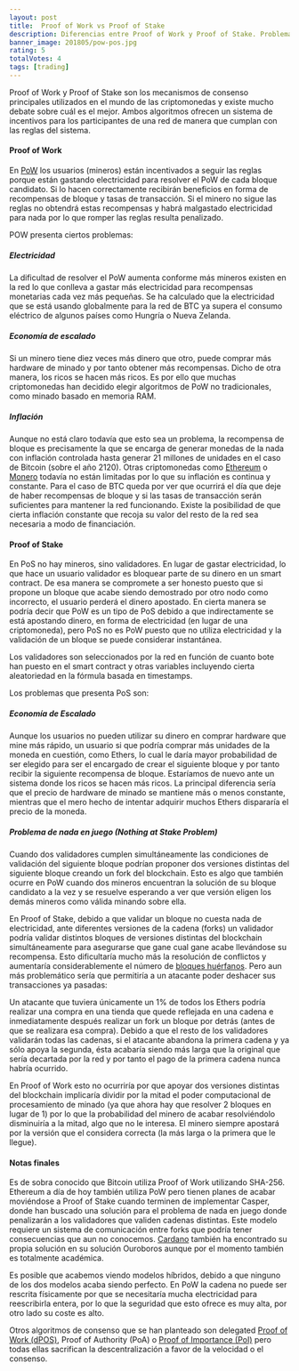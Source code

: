 ```yaml
---
layout: post
title:  Proof of Work vs Proof of Stake
description: Diferencias entre Proof of Work y Proof of Stake. Problemas e inconvenientes de cada uno.
banner_image: 201805/pow-pos.jpg
rating: 5
totalVotes: 4
tags: [trading]
---
```


Proof of Work y Proof of Stake son los mecanismos de consenso principales utilizados en el mundo de las criptomonedas y existe mucho debate sobre cuál es el mejor. Ambos algoritmos ofrecen un sistema de incentivos para los participantes de una red de manera que cumplan con las reglas del sistema.

<!--more-->

#### Proof of Work

En [PoW](/que-es-proof-of-work/) los usuarios (mineros) están incentivados a seguir las reglas porque están gastando electricidad para resolver el PoW de cada bloque candidato. Si lo hacen correctamente recibirán beneficios en forma de recompensas de bloque y tasas de transacción. Si el minero no sigue las reglas no obtendrá estas recompensas y habrá malgastado electricidad para nada por lo que romper las reglas resulta penalizado.

POW presenta ciertos problemas:

##### Electricidad
La dificultad de resolver el PoW aumenta conforme más mineros existen en la red lo que conlleva a gastar más electricidad para recompensas monetarias cada vez más pequeñas. Se ha calculado que la electricidad que se está usando globalmente para la red de BTC ya supera el consumo eléctrico de algunos países como Hungría o Nueva Zelanda.


##### Economía de escalado
Si un minero tiene diez veces más dinero que otro, puede comprar más hardware de minado y por tanto obtener más recompensas. Dicho de otra manera, los ricos se hacen más ricos. Es por ello que muchas criptomonedas han decidido elegir algoritmos de PoW no tradicionales, como minado basado en memoria RAM.

##### Inflación
Aunque no está claro todavía que esto sea un problema, la recompensa de bloque es precisamente la que se encarga de generar monedas de la nada con inflación controlada hasta generar 21 millones de unidades en el caso de Bitcoin (sobre el año 2120). Otras criptomonedas como [Ethereum](/que-es-ethereum) o [Monero](/que-es-monero) todavía no están limitadas por lo que su inflación es continua y constante. Para el caso de BTC queda por ver que ocurrirá el día que deje de haber recompensas de bloque y si las tasas de transacción serán suficientes para mantener la red funcionando. Existe la posibilidad de que cierta inflación constante que recoja su valor del resto de la red sea necesaria a modo de financiación.

#### Proof of Stake

En PoS no hay mineros, sino validadores. En lugar de gastar electricidad, lo que hace un usuario validador es bloquear parte de su dinero en un smart contract. De esa manera se compromete a ser honesto puesto que si propone un bloque que acabe siendo demostrado por otro nodo como incorrecto, el usuario perderá el dinero apostado. En cierta manera se podría decir que PoW es un tipo de PoS debido a que indirectamente se está apostando dinero, en forma de electricidad (en lugar de una criptomoneda), pero PoS no es PoW puesto que no utiliza electricidad y la validación de un bloque se puede considerar instantánea.

Los validadores son seleccionados por la red en función de cuanto bote han puesto en el smart contract y otras variables incluyendo cierta aleatoriedad en la fórmula basada en timestamps.

Los problemas que presenta PoS son:

##### Economía de Escalado
Aunque los usuarios no pueden utilizar su dinero en comprar hardware que mine más rápido, un usuario si que podría comprar más unidades de la moneda en cuestión, como Ethers, lo cual le daría mayor probabilidad de ser elegido para ser el encargado de crear el siguiente bloque y por tanto recibir la siguiente recompensa de bloque. Estaríamos de nuevo ante un sistema donde los ricos se hacen más ricos. La principal diferencia sería que el precio de hardware de minado se mantiene más o menos constante, mientras que el mero hecho de intentar adquirir muchos Ethers dispararía el precio de la moneda.

##### Problema de nada en juego (**Nothing at Stake Problem**)
Cuando dos validadores cumplen simultáneamente las condiciones de validación del siguiente bloque podrían proponer dos versiones distintas del siguiente bloque creando un fork del blockchain. Esto es algo que también ocurre en PoW cuando dos mineros encuentran la solución de su bloque candidato a la vez y se resuelve esperando a ver que versión eligen los demás mineros como válida minando sobre ella.

En Proof of Stake, debido a que validar un bloque no cuesta nada de electricidad, ante diferentes versiones de la cadena (forks) un validador podría validar distintos bloques de versiones distintas del blockchain simultáneamente para asegurarse que gane cual gane acabe llevándose su recompensa. Esto dificultaría mucho más la resolución de conflictos y aumentaría considerablemente el número de [bloques huérfanos](/problema-escalabilidad/). Pero aun más problemático sería que permitiría a un atacante poder deshacer sus transacciones ya pasadas:

Un atacante que tuviera únicamente un 1% de todos los Ethers podría realizar una compra en una tienda que quede reflejada en una cadena e inmediatamente después realizar un fork un bloque por detrás (antes de que se realizara esa compra). Debido a que el resto de los validadores validarán todas las cadenas, si el atacante abandona la primera cadena y ya sólo apoya la segunda, ésta acabaría siendo más larga que la original que sería decartada por la red y por tanto el pago de la primera cadena nunca habría ocurrido.

En Proof of Work esto no ocurriría por que apoyar dos versiones distintas del blockchain implicaría dividir por la mitad el poder computacional de procesamiento de minado (ya que ahora hay que resolver 2 bloques en lugar de 1) por lo que la probabilidad del minero de acabar resolviéndolo disminuiría a la mitad, algo que no le interesa. El minero siempre apostará por la versión que el considera correcta (la más larga o la primera que le llegue).

#### Notas finales

Es de sobra conocido que Bitcoin utiliza Proof of Work utilizando SHA-256. Ethereum a día de hoy también utiliza PoW pero tienen planes de acabar moviéndose a Proof of Stake cuando terminen de implementar Casper, donde han buscado una solución para el problema de nada en juego donde penalizarán a los validadores que validen cadenas distintas. Este modelo requiere un sistema de comunicación entre forks que podría tener consecuencias que aun no conocemos. [Cardano](/que-es-cardano) también ha encontrado su propia solución en su solución Ouroboros aunque por el momento también es totalmente académica.

Es posible que acabemos viendo modelos híbridos, debido a que ninguno de los dos modelos acaba siendo perfecto. En PoW la cadena no puede ser rescrita físicamente por que se necesitaría mucha electricidad para reescribirla entera, por lo que la seguridad que esto ofrece es muy alta, por otro lado su coste es alto.

Otros algoritmos de consenso que se han planteado son delegated [Proof of Work (dPOS)](/que-es-eos/), Proof of Authority (PoA) o [Proof of Importance (PoI)](/que-es-nem/) pero todas ellas sacrifican la descentralización a favor de la velocidad o el consenso.
